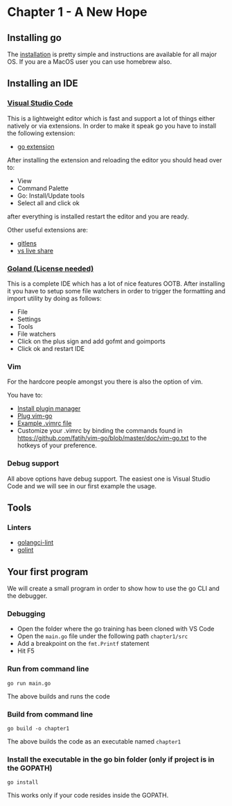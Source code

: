 # Chapter 1 - A New Hope

## Installing go

The [installation](https://golang.org/dl/) is pretty simple and instructions are available for all major OS.
If you are a MacOS user you can use homebrew also.

## Installing an IDE

### [Visual Studio Code](https://code.visualstudio.com/)

This is a lightweight editor which is fast and support a lot of things either natively or via extensions. In order to make it speak go you have to install the following extension:

- [go extension](https://marketplace.visualstudio.com/items?itemName=ms-vscode.Go)

After installing the extension and reloading the editor you should head over to:

- View
- Command Palette
- Go: Install/Update tools
- Select all and click ok

after everything is installed restart the editor and you are ready.

Other useful extensions are:

- [gitlens](https://gitlens.amod.io/)
- [vs live share](https://marketplace.visualstudio.com/items?itemName=MS-vsliveshare.vsliveshare)

### [Goland (License needed)](https://www.jetbrains.com/go/)

This is a complete IDE which has a lot of nice features OOTB.
After installing it you have to setup some file watchers in order to trigger the formatting and import utility by doing as follows:

- File
- Settings
- Tools
- File watchers
- Click on the plus sign and add gofmt and  goimports
- Click ok and restart IDE

### Vim

For the hardcore people amongst you there is also the option of vim.

You have to:

- [Install plugin manager](https://github.com/junegunn/vim-plug)
- [Plug vim-go](https://github.com/fatih/vim-go)
- [Example .vimrc file](https://github.com/fatih/dotfiles/blob/master/vimrc)
- Customize your .vimrc by binding the commands found in https://github.com/fatih/vim-go/blob/master/doc/vim-go.txt to the hotkeys of your preference.

### Debug support

All above options have debug support. The easiest one is Visual Studio Code and we will see in our first example the usage.

## Tools

### Linters

- [golangci-lint](https://github.com/golangci/golangci-lint)
- [golint](https://github.com/golang/lint)

## Your first program

We will create a small program in order to show how to use the go CLI and the debugger.

### Debugging

- Open the folder where the go training has been cloned with VS Code
- Open the `main.go` file under the following path `chapter1/src`
- Add a breakpoint on the `fmt.Printf` statement
- Hit F5

### Run from command line

    go run main.go

The above builds and runs the code

### Build from command line

    go build -o chapter1

The above builds the code as an executable named `chapter1`

### Install the executable in the go bin folder (only if project is in the GOPATH)

    go install

This works only if your code resides inside the GOPATH.
